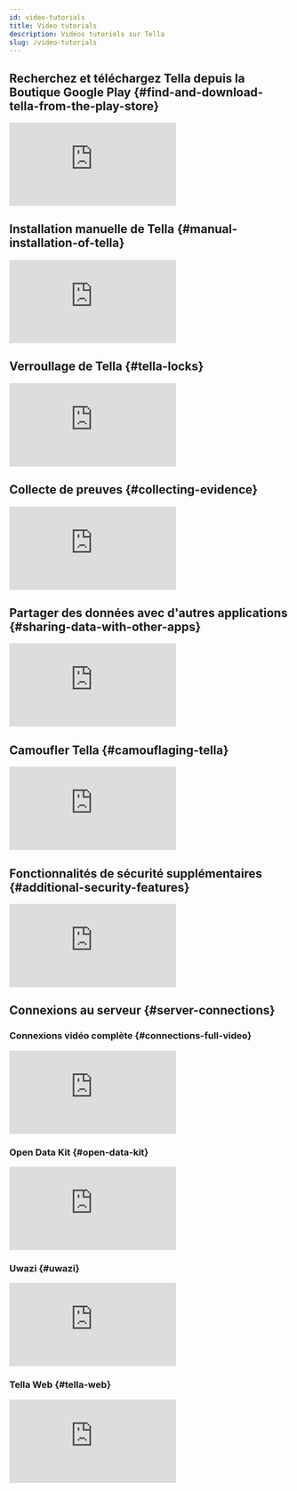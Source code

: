 ```yaml
---
id: video-tutorials
title: Video tutorials
description: Vidéos tutoriels sur Tella
slug: /video-tutorials
---
```


## Recherchez et téléchargez Tella depuis la Boutique Google Play {#find-and-download-tella-from-the-play-store}
<div class="video-tutorial video-tutorial-vertical">
    <iframe src="https://player.vimeo.com/video/817029481?h=9a50648a2a&amp;badge=0&amp;autopause=0&amp;player_id=0&amp;app_id=58479" frameborder="0" allow="autoplay; fullscreen; picture-in-picture" allowfullscreen title="Find and download Tella from the Play Store"></iframe>
</div>


## Installation manuelle de Tella {#manual-installation-of-tella}

<div class="video-tutorial video-tutorial-vertical">
    <iframe src="https://player.vimeo.com/video/817029578?h=43ad169035&amp;badge=0&amp;autopause=0&amp;player_id=0&amp;app_id=58479" frameborder="0" allow="autoplay; fullscreen; picture-in-picture" allowfullscreen title="Manual installation of Tella"></iframe>
</div>

## Verroullage de Tella {#tella-locks}

<div class="video-tutorial video-tutorial-vertical">
    <iframe src="https://player.vimeo.com/video/817029634?h=3ab7fbfb6f&amp;badge=0&amp;autopause=0&amp;player_id=0&amp;app_id=58479" frameborder="0" allow="autoplay; fullscreen; picture-in-picture" allowfullscreen title="Tella Locks"></iframe>
</div>

## Collecte de preuves {#collecting-evidence}

<div class="video-tutorial video-tutorial-vertical">
    <iframe src="https://player.vimeo.com/video/817029720?h=c32c8c1b6b&amp;badge=0&amp;autopause=0&amp;player_id=0&amp;app_id=58479" frameborder="0" allow="autoplay; fullscreen; picture-in-picture" allowfullscreen title="Collecting evidence"></iframe>
</div>

## Partager des données avec d'autres applications {#sharing-data-with-other-apps}

<div class="video-tutorial video-tutorial-vertical">
    <iframe src="https://player.vimeo.com/video/817029784?h=9e93d86356&amp;badge=0&amp;autopause=0&amp;player_id=0&amp;app_id=58479" frameborder="0" allow="autoplay; fullscreen; picture-in-picture" allowfullscreen title="Sharing data with other apps"></iframe>
</div>

## Camoufler Tella  {#camouflaging-tella}

<div class="video-tutorial video-tutorial-vertical">
    <iframe src="https://player.vimeo.com/video/817029855?h=577e373adb&amp;badge=0&amp;autopause=0&amp;player_id=0&amp;app_id=58479" frameborder="0" allow="autoplay; fullscreen; picture-in-picture" allowfullscreen title="Camouflaging Tella"></iframe>
</div>

## Fonctionnalités de sécurité supplémentaires {#additional-security-features}

<div class="video-tutorial video-tutorial-vertical">
    <iframe src="https://player.vimeo.com/video/817030618?h=5f2269c6af&amp;badge=0&amp;autopause=0&amp;player_id=0&amp;app_id=58479" frameborder="0" allow="autoplay; fullscreen; picture-in-picture" allowfullscreen title="Additional security features"></iframe>
</div>

## Connexions au serveur {#server-connections}

### Connexions vidéo complète {#connections-full-video}
<div class="video-tutorial video-tutorial-landscape">
    <iframe src="https://player.vimeo.com/video/823194383?h=2e40ccc951&amp;badge=0&amp;autopause=0&amp;player_id=0&amp;app_id=58479" frameborder="0" allow="autoplay; fullscreen; picture-in-picture" allowfullscreen  title="Connections - Full video"></iframe>
</div>


### Open Data Kit {#open-data-kit}
<div class="video-tutorial video-tutorial-vertical">
    <iframe src="https://player.vimeo.com/video/817030533?h=8e0cfee806&amp;badge=0&amp;autopause=0&amp;player_id=0&amp;app_id=58479" frameborder="0" allow="autoplay; fullscreen; picture-in-picture" allowfullscreen title="Server connections - Open Data Kit"></iframe>
</div>


### Uwazi {#uwazi}
<div class="video-tutorial video-tutorial-vertical">
    <iframe src="https://player.vimeo.com/video/817030804?h=7d6d411314&amp;badge=0&amp;autopause=0&amp;player_id=0&amp;app_id=58479" frameborder="0" allow="autoplay; fullscreen; picture-in-picture" allowfullscreen title="Server connections - Uwazi"></iframe>
</div>

### Tella Web {#tella-web}
<div class="video-tutorial video-tutorial-vertical">
    <iframe src="https://player.vimeo.com/video/817030882?h=e132b3acba&amp;badge=0&amp;autopause=0&amp;player_id=0&amp;app_id=58479" frameborder="0" allow="autoplay; fullscreen; picture-in-picture" allowfullscreen title="Server connections - Tella Web"></iframe>
</div>












